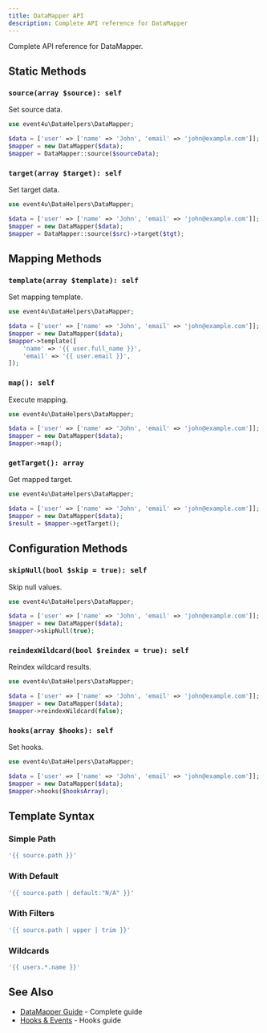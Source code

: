 ```yaml
---
title: DataMapper API
description: Complete API reference for DataMapper
---
```


Complete API reference for DataMapper.

## Static Methods

### `source(array $source): self`

Set source data.

```php
use event4u\DataHelpers\DataMapper;

$data = ['user' => ['name' => 'John', 'email' => 'john@example.com']];
$mapper = new DataMapper($data);
$mapper = DataMapper::source($sourceData);
```

### `target(array $target): self`

Set target data.

```php
use event4u\DataHelpers\DataMapper;

$data = ['user' => ['name' => 'John', 'email' => 'john@example.com']];
$mapper = new DataMapper($data);
$mapper = DataMapper::source($src)->target($tgt);
```

## Mapping Methods

### `template(array $template): self`

Set mapping template.

```php
use event4u\DataHelpers\DataMapper;

$data = ['user' => ['name' => 'John', 'email' => 'john@example.com']];
$mapper = new DataMapper($data);
$mapper->template([
    'name' => '{{ user.full_name }}',
    'email' => '{{ user.email }}',
]);
```

### `map(): self`

Execute mapping.

```php
use event4u\DataHelpers\DataMapper;

$data = ['user' => ['name' => 'John', 'email' => 'john@example.com']];
$mapper = new DataMapper($data);
$mapper->map();
```

### `getTarget(): array`

Get mapped target.

```php
use event4u\DataHelpers\DataMapper;

$data = ['user' => ['name' => 'John', 'email' => 'john@example.com']];
$mapper = new DataMapper($data);
$result = $mapper->getTarget();
```

## Configuration Methods

### `skipNull(bool $skip = true): self`

Skip null values.

```php
use event4u\DataHelpers\DataMapper;

$data = ['user' => ['name' => 'John', 'email' => 'john@example.com']];
$mapper = new DataMapper($data);
$mapper->skipNull(true);
```

### `reindexWildcard(bool $reindex = true): self`

Reindex wildcard results.

```php
use event4u\DataHelpers\DataMapper;

$data = ['user' => ['name' => 'John', 'email' => 'john@example.com']];
$mapper = new DataMapper($data);
$mapper->reindexWildcard(false);
```

### `hooks(array $hooks): self`

Set hooks.

```php
use event4u\DataHelpers\DataMapper;

$data = ['user' => ['name' => 'John', 'email' => 'john@example.com']];
$mapper = new DataMapper($data);
$mapper->hooks($hooksArray);
```

## Template Syntax

### Simple Path

```php
'{{ source.path }}'
```

### With Default

```php
'{{ source.path | default:"N/A" }}'
```

### With Filters

```php
'{{ source.path | upper | trim }}'
```

### Wildcards

```php
'{{ users.*.name }}'
```

## See Also

- [DataMapper Guide](/main-classes/data-mapper/) - Complete guide
- [Hooks & Events](/advanced/hooks-events/) - Hooks guide

